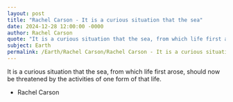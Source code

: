 ```yaml
---
layout: post
title: "Rachel Carson - It is a curious situation that the sea"
date: 2024-12-28 12:00:00 -0000
author: Rachel Carson
quote: "It is a curious situation that the sea, from which life first arose, should now be threatened by the activities of one form of that life."
subject: Earth
permalink: /Earth/Rachel Carson/Rachel Carson - It is a curious situation that the sea
---
```


It is a curious situation that the sea, from which life first arose, should now be threatened by the activities of one form of that life.

- Rachel Carson
